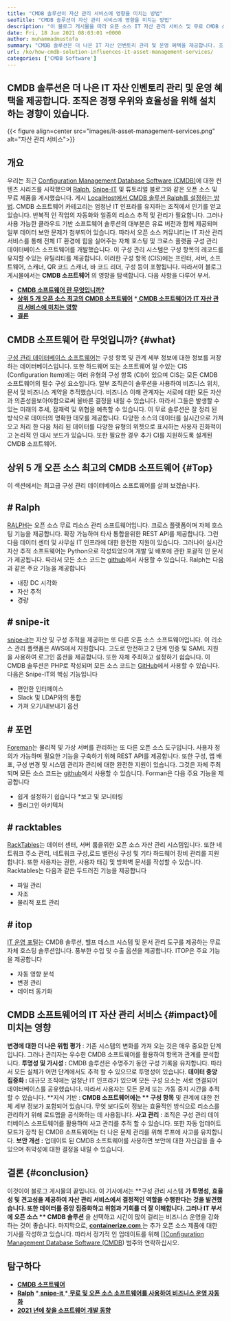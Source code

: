 ```yaml
---
title: "CMDB 솔루션이 자산 관리 서비스에 영향을 미치는 방법" 
seoTitle: "CMDB 솔루션이 자산 관리 서비스에 영향을 미치는 방법" 
description: "이 블로그 게시물을 따라 오픈 소스 IT 자산 관리 서비스 및 무료 CMDB 소프트웨어의 수많은 구성 항목을 관리 할 때 무료 CMDB 소프트웨어의 중요성을 알아보십시오." 
date: Fri, 18 Jun 2021 08:03:01 +0000
author: muhammadmustafa
summary: "CMDB 솔루션은 더 나은 IT 자산 인벤토리 관리 및 운영 혜택을 제공합니다. 조직은 경쟁 우위와 효율성을 위해 설치하는 경향이 있습니다." 
url: /ko/how-cmdb-solution-influences-it-asset-management-services/
categories: ['CMDB Software']
---
```


## CMDB 솔루션은 더 나은 IT 자산 인벤토리 관리 및 운영 혜택을 제공합니다. 조직은 경쟁 우위와 효율성을 위해 설치하는 경향이 있습니다.

{{< figure align=center src="images/it-asset-management-services.png" alt="자산 관리 서비스">}}


##  **개요** 
우리는 최근 [Configuration Management Database Software (CMDB)][1]에 대한 컨텐츠 시리즈를 시작했으며 [Ralph][2], [Snipe-IT][3] 및 튜토리얼 블로그와 같은 오픈 소스 및 무료 제품을 게시했습니다. 게시 [LocalHost에서 CMDB 솔루션 Ralph를 설정하는 방법][4]. CMDB 소프트웨어 카테고리는 엄청난 IT 인프라를 유지하는 조직에서 인기를 얻고 있습니다. 반복적 인 작업의 자동화와 일종의 리소스 추적 및 관리가 필요합니다. 그러나 사용 가능한 클라우드 기반 소프트웨어 솔루션의 대부분은 유료 버전과 함께 제공되며 일부 데이터 보안 문제가 첨부되어 있습니다. 따라서 오픈 소스 커뮤니티는 IT 자산 관리 서비스를 통해 전체 IT 환경에 힘을 실어주는 자체 호스팅 및 크로스 플랫폼 구성 관리 데이터베이스 소프트웨어를 개발했습니다.
이 구성 관리 시스템은 구성 항목의 레코드를 유지할 수있는 유틸리티를 제공합니다. 이러한 구성 항목 (CIS)에는 프린터, 서버, 소프트웨어, 스캐너, QR 코드 스캐너, 바 코드 리더, 구성 등이 포함됩니다. 따라서이 블로그 게시물에서는  **CMDB 소프트웨어** 의 영향을 탐색합니다. 다음 사항을 다루어 부서.
  * **[CMDB 소프트웨어 란 무엇입니까?][5]**
  * **[상위 5 개 오픈 소스 최고의 CMDB 소프트웨어][6]**
  *[ **CMDB 소프트웨어가 IT 자산 관리 서비스에 미치는 영향** ][7]
  * **[결론][8]**

##  **CMDB 소프트웨어 란 무엇입니까?**    {#what}
[구성 관리 데이터베이스 소프트웨어][1]는 구성 항목 및 관계 세부 정보에 대한 정보를 저장하는 데이터베이스입니다. 또한 하드웨어 또는 소프트웨어 일 수있는 CIS (Configuration Item)에는 여러 유형의 구성 항목 (CI)이 있으며 CIS는 모든 CMDB 소프트웨어의 필수 구성 요소입니다. 일부 조직은이 솔루션을 사용하여 비즈니스 위치, 문서 및 비즈니스 계약을 추적했습니다. 비즈니스 이해 관계자는 서로에 대한 모든 자산과 의존성을보아야함으로써 올바른 결정을 내릴 수 있습니다. 따라서 그들은 발생할 수있는 미래의 추세, 잠재력 및 위협을 예측할 수 있습니다. 이 무료 솔루션은 잘 정리 된 방식으로 데이터의 명확한 데모를 제공합니다. 다양한 소스의 데이터를 실시간으로 가져오고 처리 한 다음 처리 된 데이터를 다양한 유형의 위젯으로 표시하는 사용자 친화적이고 논리적 인 대시 보드가 있습니다. 또한 필요한 경우 추가 CI를 지원하도록 설계된 CMDB 소프트웨어.

##  **상위 5 개 오픈 소스 최고의 CMDB 소프트웨어**    {#Top}
이 섹션에서는 최고급 구성 관리 데이터베이스 소프트웨어를 살펴 보겠습니다.

## # Ralph
[RALPH][2]는 오픈 소스 무료 리소스 관리 소프트웨어입니다. 크로스 플랫폼이며 자체 호스팅 기능을 제공합니다. 확장 가능하며 타사 통합을위한 REST API를 제공합니다. 그런 다음 데이터 센터 및 사무실 IT 인프라에 대한 완전한 지원이 있습니다. 그러나이 실시간 자산 추적 소프트웨어는 Python으로 작성되었으며 개발 및 배포에 관한 포괄적 인 문서가 제공됩니다. 따라서 모든 소스 코드는 [github][9]에서 사용할 수 있습니다.
Ralph는 다음과 같은 주요 기능을 제공합니다
  * 내장 DC 시각화
  * 자산 추적
  * 경량

## # snipe-it
[snipe-it][3]는 자산 및 구성 추적을 제공하는 또 다른 오픈 소스 소프트웨어입니다. 이 리소스 관리 플랫폼은 AWS에서 지원합니다. 고도로 안전하고 2 단계 인증 및 SAML 지원을 사용하여 로그인 옵션을 제공합니다. 또한 자체 주최하고 설정하기 쉽습니다. 이 CMDB 솔루션은 PHP로 작성되며 모든 소스 코드는 [GitHub][10]에서 사용할 수 있습니다.
다음은 Snipe-IT의 핵심 기능입니다
  * 편안한 인터페이스
  * Slack 및 LDAP와의 통합
  * 가져 오기/내보내기 옵션

## # 포먼
[Foreman][11]는 물리적 및 가상 서버를 관리하는 또 다른 오픈 소스 도구입니다. 사용자 정의가 가능하며 필요한 기능을 구축하기 위해 REST API를 제공합니다. 또한 구성, 앱 배포, 구성 변경 및 시스템 관리자 관리에 대한 완전한 지원이 있습니다. 그것은 자체 주최되며 모든 소스 코드는 [github][12]에서 사용할 수 있습니다.
Forman은 다음 주요 기능을 제공합니다
  * 쉽게 설정하기 쉽습니다
  *보고 및 모니터링
  * 플러그인 아키텍처

## # racktables
[RackTables][13]는 데이터 센터, 서버 룸을위한 오픈 소스 자산 관리 시스템입니다. 또한 네트워크 주소 관리, 네트워크 구성,로드 밸런싱 구성 및 기타 하드웨어 장비 관리를 지원합니다. 또한 사용자는 권한, 사용자 태깅 및 방화벽 문서를 작성할 수 있습니다.
Racktables는 다음과 같은 두드러진 기능을 제공합니다
  * 파일 관리
  * 자조
  * 물리적 포트 관리

## # itop
[IT 운영 포털][14]는 CMDB 솔루션, 헬프 데스크 시스템 및 문서 관리 도구를 제공하는 무료 자체 호스팅 솔루션입니다. 풍부한 수입 및 수출 옵션을 제공합니다.
ITOP은 주요 기능을 제공합니다
  * 자동 영향 분석
  * 변경 관리
  * 데이터 동기화

## CMDB 소프트웨어의 [][15] IT 자산 관리 서비스   {#impact}에 미치는 영향
**변경에 대한 더 나은 위험 평가** : 기존 시스템의 변화를 가져 오는 것은 매우 중요한 단계입니다. 그러나 관리자는 우수한 CMDB 소프트웨어를 활용하여 항목과 관계를 분석합니다.
**투명성 및 가시성 :** CMDB 솔루션은 수명주기 동안 구성 기록을 유지합니다. 따라서 모든 실체가 어떤 단계에서도 추적 할 수 있으므로 투명성이 있습니다.
**데이터 중앙 집중화 :** 대규모 조직에는 엄청난 IT 인프라가 있으며 모든 구성 요소는 서로 연결되어 데이터베이스를 공유했습니다. 따라서 사용자는 모든 문제 또는 가동 중지 시간을 추적 할 수 있습니다.
**지식 기반 : **CMDB 소프트웨어에는 ** 구성 항목**  및 관계에 대한 전체 세부 정보가 포함되어 있습니다. 무엇 보다도이 정보는 효율적인 방식으로 리소스를 관리하기 위해 로드맵을 공식화하는 데 사용됩니다.
**사고 관리** : 조직은 구성 관리 데이터베이스 소프트웨어를 활용하여 사고 관리를 추적 할 수 있습니다. 또한 자동 업데이트 모드가 장착 된 CMDB 소프트웨어는 더 나은 문제 관리를 위해 루프에 사고를 유지합니다.
**보안 개선 :** 업데이트 된 CMDB 소프트웨어를 사용하면 보안에 대한 자신감을 줄 수 있으며 취약성에 대한 결정을 내릴 수 있습니다.

##  **결론**    {#conclusion}
이것이이 블로그 게시물의 끝입니다. 이 기사에서는 **구성 관리 시스템 **가 투명성, 효율성 및 견고성을 제공하여 자산 관리 서비스에서 결정적인 역할을 수행한다는 것을 발견했습니다. 또한 데이터를 중앙 집중화하고 위험과 기회를 더 잘 이해합니다. 그러나 IT 부서에 오픈 소스 ** CMDB 솔루션** 을 선택하고 시간이 많이 걸리는 비즈니스 운영을 강화하는 것이 좋습니다.
마지막으로, [ **containerize.com** ][16]는 추가 오픈 소스 제품에 대한 기사를 작성하고 있습니다. 따라서 정기적 인 업데이트를 위해 [][][17][Configuration Management Database Software (CMDB][1]) 범주와 연락하십시오.

## 탐구하다
  * **[CMDB 소프트웨어][1]**
  * **[Ralph][2]**
  *[ **snipe-it** ][3]
  *[ **무료 및 오픈 소스 소프트웨어를 사용하여 비즈니스 운영 자동화** ][18]
  * **[2021 년에 찾을 소프트웨어 개발 동향][19]**

  
[1]: https://products.containerize.com/cmdb-software/
[2]: https://products.containerize.com/cmdb-software/ralph/
[3]: https://products.containerize.com/cmdb-software/snipe-it/
[4]: https://blog.containerize.com/cmdb-software/how-to-set-up-cmdb-solution-ralph-on-localhost/
[5]: #what
[6]: #top
[7]: #impact
[8]: #Conclusion
[9]: https://github.com/allegro/ralph
[10]: https://github.com/snipe/snipe-it
[11]: https://theforeman.org/
[12]: https://github.com/theforeman/foreman
[13]: https://www.racktables.org/
[14]: https://www.combodo.com/itop
[15]: https://blog.containerize.com/wp-admin/post.php?post=5864&action=edit#app
[16]: https://www.containerize.com/
[17]: https://products.containerize.com/single-sign-on/
[18]: https://blog.containerize.com/blogging/automate-business-operations-using-open-source-software/
[19]: https://blog.containerize.com/blockchain-platforms/software-development-trends-to-look-out-for-in-2021/
